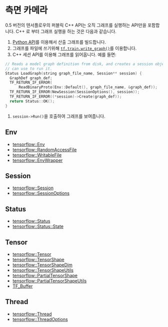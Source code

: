 # 측면 카메라

0.5 버전의 텐서플로우의 퍼블릭 C++ API는 오직 그래프를 실행하는 API만을 포함합니다. C++ 로 부터 그래프 실행을 하는 것은 다음과 같습니다.

1. [Python API](../../../../g3doc/api\_docs/python/)를 이용해서 산출 그래프를 빌드합니다.
2. 그래프를 파일에 쓰기위해 [`tf.train.write_graph()`](broken-reference)를 이용합니다.
3. C++ 세션 API를 이용해 그래프를 읽어옵니다. 예를 들면:

```c++
// Reads a model graph definition from disk, and creates a session object you
// can use to run it.
Status LoadGraph(string graph_file_name, Session** session) {
  GraphDef graph_def;
  TF_RETURN_IF_ERROR(
      ReadBinaryProto(Env::Default(), graph_file_name, &graph_def));
  TF_RETURN_IF_ERROR(NewSession(SessionOptions(), session));
  TF_RETURN_IF_ERROR((*session)->Create(graph_def));
  return Status::OK();
}
```

1. `session->Run()`을 호출하여 그래프를 보여줍니다.

## Env

* [tensorflow::Env](broken-reference)
* [tensorflow::RandomAccessFile](broken-reference)
* [tensorflow::WritableFile](broken-reference)
* [tensorflow::EnvWrapper](broken-reference)

## Session

* [tensorflow::Session](broken-reference)
* [tensorflow::SessionOptions](broken-reference)

## Status

* [tensorflow::Status](broken-reference)
* [tensorflow::Status::State](broken-reference)

## Tensor

* [tensorflow::Tensor](broken-reference)
* [tensorflow::TensorShape](broken-reference)
* [tensorflow::TensorShapeDim](broken-reference)
* [tensorflow::TensorShapeUtils](broken-reference)
* [tensorflow::PartialTensorShape](broken-reference)
* [tensorflow::PartialTensorShapeUtils](broken-reference)
* [TF\_Buffer](../../../../g3doc/api\_docs/cc/StructTF\_Buffer.md)

## Thread

* [tensorflow::Thread](broken-reference)
* [tensorflow::ThreadOptions](broken-reference)
